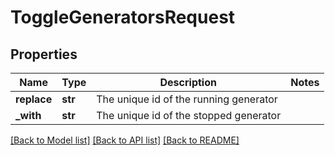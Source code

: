 # ToggleGeneratorsRequest

## Properties
Name | Type | Description | Notes
------------ | ------------- | ------------- | -------------
**replace** | **str** | The unique id of the running generator | 
**_with** | **str** | The unique id of the stopped generator | 

[[Back to Model list]](../README.md#documentation-for-models) [[Back to API list]](../README.md#documentation-for-api-endpoints) [[Back to README]](../README.md)


